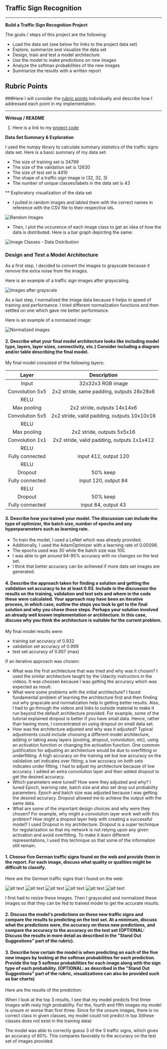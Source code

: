 ## **Traffic Sign Recognition**

---

**Build a Traffic Sign Recognition Project**

The goals / steps of this project are the following:
* Load the data set (see below for links to the project data set)
* Explore, summarize and visualize the data set
* Design, train and test a model architecture
* Use the model to make predictions on new images
* Analyze the softmax probabilities of the new images
* Summarize the results with a written report

## Rubric Points
###Here I will consider the [rubric points](https://review.udacity.com/#!/rubrics/481/view) individually and describe how I addressed each point in my implementation.  

---
**Writeup / README**

1. Here is a link to my [project code](https://github.com/rajneeshnagarro/self-driving-car/blob/master/CarND-Traffic-Sign-Classifier/Traffic_Sign_Classifier.ipynb)

**Data Set Summary & Exploration**

I used the numpy library to calculate summary statistics of the traffic signs data set. Here is a basic summary of my data set:

* The size of training set is 34799
* The size of the validation set is 12630
* The size of test set is 4410
* The shape of a traffic sign image is (32, 32, 3)
* The number of unique classes/labels in the data set is 43

** Exploratory visualization of the data set 

* I pulled in random images and labled them with the correct names in reference with the CSV file to their respective ids.

![Random Images](https://github.com/rajneeshnagarro/self-driving-car/blob/master/CarND-Traffic-Sign-Classifier/images/writeup_image1.png)

* Then, I plot the occurence of each image class to get an idea of how the data is distributed. Here is a bar graph depicting the same:

![Image Classes - Data Distribution](https://github.com/rajneeshnagarro/self-driving-car/blob/master/CarND-Traffic-Sign-Classifier/images/writeup_image2.png)

### Design and Test a Model Architecture

As a first step, I decided to convert the images to grayscale because it remove the extra noise from the images.

Here is an example of a traffic sign images after grayscaling.

![Images after grayscale](https://github.com/rajneeshnagarro/self-driving-car/blob/master/CarND-Traffic-Sign-Classifier/images/writeup_image3.png)

As a last step, I normalized the image data because it helps in speed of training and performance. I tried different normalization functions and then settled on one which gave me better performance.

Here is an example of a normaized image:

![Normalized images](https://github.com/rajneeshnagarro/self-driving-car/blob/master/CarND-Traffic-Sign-Classifier/images/writeup_image4.png)

#### 2. Describe what your final model architecture looks like including model type, layers, layer sizes, connectivity, etc.) Consider including a diagram and/or table describing the final model.

My final model consisted of the following layers:

| Layer         		|     Description	        					| 
|:---------------------:|:---------------------------------------------:| 
| Input         		| 32x32x3 RGB image   							| 
| Convolution 5x5     	| 2x2 stride, same padding, outputs 28x28x6 	|
| RELU					|												|
| Max pooling	      	| 2x2 stride,  outputs 14x14x6 				|
| Convolution 5x5	    | 2x2 stride, valid padding, outputs 10x10x16      									|
| RELU					|												|
| Max pooling	      	| 2x2 stride,  outputs 5x5x16 				|
| Convolution 1x1	    | 2x2 stride, valid padding, outputs 1x1x412      									|
| RELU					|												|
| Fully connected		| input 412, output 120     									|
| RELU					|												|
| Dropout				| 50% keep        									|
| Fully connected		| input 120, output 84     									|
| RELU					|												|
| Dropout				| 50% keep        									|
| Fully connected		| input 84, output 43     									|

#### 3. Describe how you trained your model. The discussion can include the type of optimizer, the batch size, number of epochs and any hyperparameters such as learning rate.

* To train the model, I used a LeNet which was already provided. 
* Additionally, I used the AdamOptimizer with a learning rate of 0.00098. 
* The epochs used was 30 while the batch size was 100. 
* I was able to get around 94-95% accuracy with no changes on the test set.
* I think that better accuracy can be achieved if more data set images are generated.

#### 4. Describe the approach taken for finding a solution and getting the validation set accuracy to be at least 0.93. Include in the discussion the results on the training, validation and test sets and where in the code these were calculated. Your approach may have been an iterative process, in which case, outline the steps you took to get to the final solution and why you chose those steps. Perhaps your solution involved an already well known implementation or architecture. In this case, discuss why you think the architecture is suitable for the current problem.

My final model results were:
* training set accuracy of 0.932
* validation set accuracy of 0.999 
* test set accuracy of 0.957 (max)

If an iterative approach was chosen:
* What was the first architecture that was tried and why was it chosen?
I used the similar architecture taught by the Udacity instructors in the videos. It was choosen because I was getting the accuracy which was expected as result. 
* What were some problems with the initial architecture?
I faced fundamental problem of learning the architecture first and then finding out why grayscale and normalization help in getting better results. Also, I had to go through the videos and links to outside material to make it run beyond the default architecture provided. For example, some of the tutorial explained dropout is better if you have small data. Hence, rather than having more, I concentrated on using dropout on small data set.
* How was the architecture adjusted and why was it adjusted? Typical adjustments could include choosing a different model architecture, adding or taking away layers (pooling, dropout, convolution, etc), using an activation function or changing the activation function. One common justification for adjusting an architecture would be due to overfitting or underfitting. A high accuracy on the training set but low accuracy on the validation set indicates over fitting; a low accuracy on both sets indicates under fitting.
I had to adjust my architecture because of low accuracy. I added an extra convolution layer and then added dropout to get the desired accuracy.
* Which parameters were tuned? How were they adjusted and why?
I tuned Epoch, learning rate, batch size and also set drop out probability parameters. Epoch and batch size was adjusted because I was getting the desired accuracy. Dropout allowed me to achieve the output with the same data.
* What are some of the important design choices and why were they chosen? For example, why might a convolution layer work well with this problem? How might a dropout layer help with creating a successful model?
I used Dropout in my architecture. Dropout is a super technique for regularization so that my network is not relying upon any given activation and avoid overfitting. To make it learn different representations, I used this technique so that some of the information still remain.

#### 1. Choose five German traffic signs found on the web and provide them in the report. For each image, discuss what quality or qualities might be difficult to classify.

Here are the German traffic signs that I found on the web:

![alt text](https://github.com/rajneeshnagarro/self-driving-car/blob/master/CarND-Traffic-Sign-Classifier/new_german_sign_images/B.png) ![alt text](https://github.com/rajneeshnagarro/self-driving-car/blob/master/CarND-Traffic-Sign-Classifier/new_german_sign_images/C.png) ![alt text](https://github.com/rajneeshnagarro/self-driving-car/blob/master/CarND-Traffic-Sign-Classifier/new_german_sign_images/D.jpg) 
![alt text](https://github.com/rajneeshnagarro/self-driving-car/blob/master/CarND-Traffic-Sign-Classifier/new_german_sign_images/E.jpg) ![alt text](https://github.com/rajneeshnagarro/self-driving-car/blob/master/CarND-Traffic-Sign-Classifier/new_german_sign_images/F.png)
![alt text](https://github.com/rajneeshnagarro/self-driving-car/blob/master/CarND-Traffic-Sign-Classifier/new_german_sign_images/G.jpg)

I first had to resize these images. Then I grayscaled and normalized these images so that they can be fed to trained model to get the accurate results. 

#### 2. Discuss the model's predictions on these new traffic signs and compare the results to predicting on the test set. At a minimum, discuss what the predictions were, the accuracy on these new predictions, and compare the accuracy to the accuracy on the test set (OPTIONAL: Discuss the results in more detail as described in the "Stand Out Suggestions" part of the rubric).

#### 3. Describe how certain the model is when predicting on each of the five new images by looking at the softmax probabilities for each prediction. Provide the top 5 softmax probabilities for each image along with the sign type of each probability. (OPTIONAL: as described in the "Stand Out Suggestions" part of the rubric, visualizations can also be provided such as bar charts)

Here are the results of the prediction:

When I look at the top 3 results, I see that my model predicts first three images with realy high probability. For the, fourth and fifth images my model is unsure or worse than first three. Since for the unsure images, there is no correct class in given classes, my model could not predict in top 3(these classes does not exist in the training data)

The model was able to correctly guess 3 of the 5 traffic signs, which gives an accuracy of 60%. This compares favorably to the accuracy on the test set of images provided.

